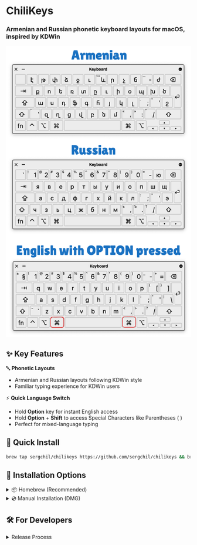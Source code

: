 # ChiliKeys
### Armenian and Russian phonetic keyboard layouts for macOS, inspired by KDWin

![Keyboard Layouts](assets/keyboards.png)

## ✨ Key Features

🔤 **Phonetic Layouts**
- Armenian and Russian layouts following KDWin style
- Familiar typing experience for KDWin users

⚡ **Quick Language Switch**
- Hold **Option** key for instant English access
- Hold **Option** + **Shift** to access Special Characters like Parentheses ( )
- Perfect for mixed-language typing

## 🚀 Quick Install

```bash
brew tap sergchil/chilikeys https://github.com/sergchil/chilikeys && brew install chilikeys
```

## 📖 Installation Options

<details>
<summary>📦 Homebrew (Recommended)</summary>

1. Install with Homebrew:
   ```bash
   brew tap sergchil/chilikeys https://github.com/sergchil/chilikeys
   brew install chilikeys
   ```

2. To uninstall:
   ```bash
   brew uninstall chilikeys
   brew untap sergchil/chilikeys
   ```
</details>

<details>
<summary>💿 Manual Installation (DMG)</summary>

1. Download [latest release](https://github.com/sergchil/chilikeys/releases)
2. Open the DMG file
3. Copy bundles to `~/Library/Keyboard Layouts/`
4. Restart your Mac
</details>

## 🛠️ For Developers

<details>
<summary>Release Process</summary>

1. Run version bump script:
   ```bash
   ./bump_version.sh
   ```
   - Use ↑/↓ to choose version
   - Press Enter to select
   - Confirm with 'y'

2. GitHub Actions will handle the release automatically
</details>
